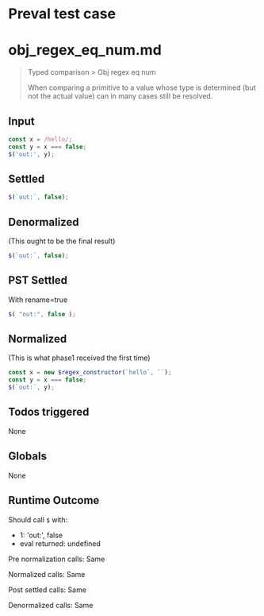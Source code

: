 # Preval test case

# obj_regex_eq_num.md

> Typed comparison > Obj regex eq num
>
> When comparing a primitive to a value whose type is determined (but not the actual value) can in many cases still be resolved.

## Input

`````js filename=intro
const x = /hello/;
const y = x === false;
$('out:', y);
`````


## Settled


`````js filename=intro
$(`out:`, false);
`````


## Denormalized
(This ought to be the final result)

`````js filename=intro
$(`out:`, false);
`````


## PST Settled
With rename=true

`````js filename=intro
$( "out:", false );
`````


## Normalized
(This is what phase1 received the first time)

`````js filename=intro
const x = new $regex_constructor(`hello`, ``);
const y = x === false;
$(`out:`, y);
`````


## Todos triggered


None


## Globals


None


## Runtime Outcome


Should call `$` with:
 - 1: 'out:', false
 - eval returned: undefined

Pre normalization calls: Same

Normalized calls: Same

Post settled calls: Same

Denormalized calls: Same
